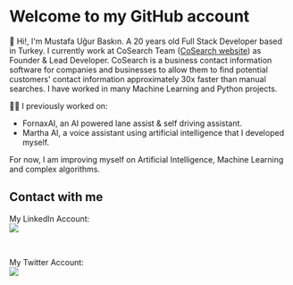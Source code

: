 # Welcome to my GitHub account

👋 Hi!, I'm Mustafa Uğur Baskın. A 20 years old Full Stack Developer based in Turkey. I currently work at CoSearch Team (<a href="https://www.cosearchteam.com">CoSearch website</a>) as Founder & Lead Developer. CoSearch is a business contact information software for companies and businesses to allow them to find potential customers' contact information approximately 30x faster than manual searches. I have worked in many Machine Learning and Python projects.

👨‍💻 I previously worked on:
- FornaxAI, an AI powered lane assist & self driving assistant.
- Martha AI, a voice assistant using artificial intelligence that I developed myself.

For now, I am improving myself on Artificial Intelligence, Machine Learning and complex algorithms.

## Contact with me
<html>
<body>

My LinkedIn Account:
<br>
<a href="https://www.linkedin.com/in/mustafaugurbaskin/">
<img src="https://img.shields.io/badge/linkedin-%230077B5.svg?style=for-the-badge&logo=linkedin&logoColor=white">
</img>
</a>

<br>

My Twitter Account:
<br>
<a href="https://twitter.com/ugurokuduro/">
<img src="https://img.shields.io/twitter/follow/ugurokuduro?style=social">
</img>
</a>

</body>
</html>
